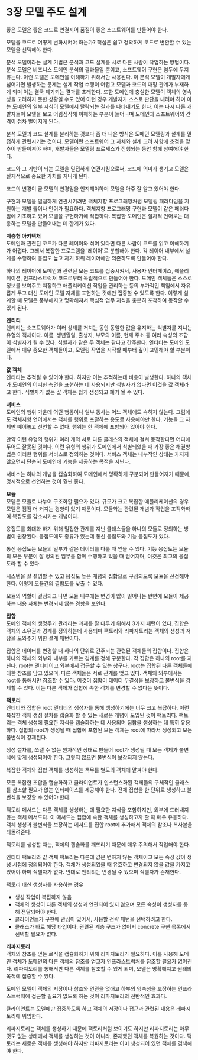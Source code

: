# 3장 모델 주도 설계
좋은 모델은 좋은 코드로 연결지어 품질이 좋은 소프트웨어를 만들어야 한다.

모델을 코드로 어떻게 변화시켜야 하는가? 핵심은 쉽고 정확하게 코드로 변환할 수 있는 모델을 선택해야 한다. 

분석 모델이라는 설계 기법은 분석과 코드 설계를 서로 다른 사람이 작업하는 방법이다. 분석 모델은 비즈니스 도메인 분석의 결과물일 뿐이고, 소프트웨어 구현은 염두에 두지 않는다. 이런 모델은 도메인을 이해하기 위해서만 사용된다. 이 분석 모델이 개발자에게 넘어가면 발생하는 문제는 설계 작업 수행이 어렵고 모델과 코드의 매핑 관계가 부재하게 되며 이는 결국 폐기되는 결과를 초래한다. 또한 도메인에 충실한 모델이 객체의 영속성을 고려하지 못한 상황일 수도 있어 이런 경우 개발자가 스스로 판단을 내려야 하며 이는 도메인의 일부 지식이 모델에서 탈락되는 결과를 나타내기도 한다. 이는 다시 다른 개발자들이 모델을 보고 어림짐작해 이해하는 부분이 늘어나며 도메인과 소프트웨어의 간격이 점차 벌어지게 된다.

분석 모델과 코드 설계를 분리하는 것보다 좀 더 나은 방식은 도메인 모델링과 설계를 밀접하게 관련시키는 것이다. 모델이란 소프트웨어 그 자체와 설계 고려 사항에 초점을 맞추어 만들어져야 하며, 개발자들은 모델링 프로세스가 진행되는 동안 함께 참여해야 한다.

코드와 그 기반이 되는 모델을 밀접하게 연관시킴으로써, 코드에 의미가 생기고 모델은 실재적으로 중요한 가치를 지니게 된다.

코드의 변경이 곧 모델의 변경임을 인지해야하며 모델을 아주 잘 알고 있어야 한다.

구현과 모델을 밀접하게 연관시키려면 객체지향 프로그래밍처럼 모델링 패러다임을 지원하는 개발 툴이나 언어가 필요하다. 객체지향 프로그래밍 구현과 모델이 같은 패러다임에 기초하고 있어 모델을 구현하기에 적합하다. 복잡한 도메인은 절차적 언어로는 대응하는 모델을 만들어내는 데 한계가 있다.

**계층형 아키텍처**  
도메인과 관련된 코드가 다른 레이어와 섞여 있다면 다른 사람이 코드를 읽고 이해하기가 어렵다. 그래서 복잡한 프로그램을 '레이어'로 분할해야 한다. 각 레이어 내부에서 설계를 수행하여 응집도 높고 자기 하위 레이어에만 의존하도록 만들어야 한다.

하나의 레이어에 도메인과 관련된 모든 코드를 집중시켜서, 사용자 인터페이스, 애플리케이션, 인프라스트럭쳐 코드로부터 독립적으로 만들어야 한다. 도메인 객체들은 스스로 정보를 보여주고 저장하고 애플리케이션 작업을 관리하는 등의 부가적인 책임에서 자유롭게 두고 대신 도메인 모델 자체를 표현하는 것에만 집중할 수 있도록 한다. 이렇게 설계할 때 모델은 풍부해지고 명확해져서 핵심적 업무 지식을 충분히 포착하여 동작할 수 있게 된다.

**엔티티**  
엔티티는 소프트웨어가 여러 상태를 거치는 동안 동일한 값을 유지하는 식별자를 지니는 유형의 객체이다. 이름, 생년월일, 출생지, 부모의 이름, 현재 주소 등 여러 속성의 조합이 식별자가 될 수 있다. 식별자가 같은 두 객체는 같다고 간주한다. 엔티티는 도메인 모델에서 매우 중요한 객체들이고, 모델링 작업을 시작할 때부터 깊이 고민해야 할 부분이다.

**값 객체**  
엔티티는 추적될 수 있어야 한다. 하지만 이는 추적하는데 비용이 발생한다. 하나의 객체가 도메인의 어떠한 측면을 표현하는 데 사용되지만 식별자가 없다면 이것을 값 객체라고 한다. 식별자가 없는 값 객체는 쉽게 생성되고 폐기 될 수 있다.

**서비스**  
도메인의 행위 가운데 어떤 행동이나 일부 동사는 어느 객체에도 속하지 않는다. 그럼에도 객체지향 언어에서는 객체를 행위로 포괄하는 용도로 사용해야만 한다. 기능을 그 자체만 떼어놓고 선언할 수 없다. 행위는 한 객체에 포함되어 있어야 한다.

만약 이런 유형의 행위가 여러 개의 서로 다른 클래스의 객체에 걸쳐 동작한다면 어디에 두어도 잘못된 것이다. 이런 유형의 행위가 도메인에서 식별되었을 때 가장 좋은 해결방법은 이러한 행위를 서비스로 정의하는 것이다. 서비스 객체는 내부적인 상태는 가지지 않으면서 단순히 도메인에 기능을 제공하는 목적을 지닌다.

서비스는 하나의 개념을 캡슐화하여 도메인에서 명확하게 구분되어 만들어지기 때문에, 명시적으로 선언하는 것이 훨씬 좋다.

**모듈**  
모델은 모듈로 나누어 구조화할 필요가 있다. 규모가 크고 복잡한 애플리케이션의 경우 모델은 점점 더 커지는 경향이 있기 때문이다. 모듈화는 관련된 개념과 작업을 조직화하여 복잡도를 감소시키는 개념이다.

응집도를 최대화 하기 위해 밀접한 관계를 지닌 클래스들을 하나의 모듈로 정의하는 방법이 권장된다. 응집도에도 종류가 있는데 통신 응집도와 기능 응집도가 있다.

통신 응집도는 모듈의 일부가 같은 데이터를 다룰 때 얻을 수 있다. 기능 응집도는 모듈의 모든 부분이 잘 정의된 임무를 함께 수행하고 있을 때 얻어지며, 이것은 최고의 응집도라 할 수 있다.

시스템을 잘 설명할 수 있고 응집도 높은 개념의 집합으로 구성되도록 모듈을 선정해야 한다. 이렇게 모듈간의 결합도를 낮출 수 있다.

모듈의 역할이 결정되고 나면 모듈 내부에는 변경이 많이 일어나는 반면에 모듈이 제공하는 내용 자체는 변경되지 않는 경향을 보인다.

**집합**  
도메인 객체의 생명주기 관리라는 과제를 잘 다루기 위해서 3가지 패턴이 있다. 집합은 객체의 소유권과 경계를 정의하는데 사용되며 팩토리와 리파지토리는 객체의 생성과 저장을 도와주기 위한 설계 패턴이다. 

집합은 데이터를 변경할 때 하나의 단위로 간주되는 관련된 객체들의 집합이다. 집합은 하나의 객체의 외부와 내부를 가르는 경계를 정해 구분한다. 각 집합은 하나의 root를 지닌다. root는 엔티티이고 외부에서 접근할 수 있는 창구다. root는 집합된 다른 객체들에 대한 참조를 담고 있으며, 다른 객체들은 서로 관계를 맺고 있다. 객체의 외부에서는 root를 통해서만 참조할 수 있다. 이것이 집합이 데이터 무결성을 보장하고 불변식을 강제할 수 있다. 이는 다른 객체가 집합에 속한 객체를 변경할 수 없다는 뜻이다.

**팩토리**  
엔티티와 집합은 root 엔티티의 생성자를 통해 생성하기에는 너무 크고 복잡하다. 이런 복잡한 객체 생성 절차를 캡슐화 할 수 있는 새로운 개념이 도입된 것이 팩토리다. 팩토리는 객체 생성에 필요한 지식을 캡슐화하는 데 사용되며 집합을 생성하는 데 특히 유용하다. 집합의 root가 생성될 때 집합에 포함된 모든 객체는 root에 따라서 생성되고 모든 불변식이 강제된다.

생성 절차를, 쪼갤 수 없는 원자적인 상태로 만들어 root가 생성될 때 모든 객체가 불변식에 맞게 생성되어야 한다. 그렇지 않으면 불변식이 보장되지 않는다.

복잡한 객체와 집합 객체를 생성하는 책무를 별도의 객체에 맡겨야 한다.

모든 복잡한 조합을 캡슐화하고 클라이언트가 인스턴스화된 객체들의 구체적인 클래스를 참조할 필요가 없는 인터페이스를 제공해야 한다. 전체 집합을 한 단위로 생성하고 불변식을 보장할 수 있어야 한다.

팩토리 메서드는 다른 객체를 생성하는 데 필요한 지식을 포함하지만, 외부에 드러내지 않는 객체 메서드다. 이 메서드는 집합에 속한 객체를 생성하고자 할 때 매우 유용하다. 객체 생성과 불변식을 보장하는 메서드를 집합 root에 추가해서 객체의 참조나 복사본을 되돌려준다.

팩토리를 생성할 때는, 객체의 캡슐화를 깨뜨리기 때문에 매우 주의해서 작업해야 한다.

엔티티 팩토리와 값 객체 팩토리는 다른데 값은 변하지 않는 객체이고 모든 속성 값이 생성 시점에 정의되어야 한다. 객체가 생성되었을 때 유효하고 변경되지 않을 값을 가지고 있어야 하며 식별자가 없다. 반대로 엔티티는 변경될 수 있으며 식별자가 존재한다.

팩토리 대신 생성자를 사용하는 경우
+ 생성 작업이 복잡하지 않음
+ 객체의 생성이 다른 객체의 생성과 연관되어 있지 않으며 모든 속성이 생성자를 통해 전달되어야 한다.
+ 클라이언트가 구현에 관심이 있어서, 사용할 전략 패턴을 선택하려고 한다.
+ 클래스가 바로 해당 타입이다. 관련된 계층 구조가 없어서 concrete 구현 목록에서 선택할 필요가 없다.

**리파지토리**  
객체의 참조를 얻는 로직을 캡슐화하기 위해 리파지토리가 필요하다. 이를 사용해 도메인 객체가 도메인의 다른 객체의 참조를 얻고자 인프라스트럭처를 참조할 필요가 없어진다. 리파지토리를 통해서만 다른 객체를 참조할 수 있게 되며, 모델은 명확해지고 원래의 목적에 집중할 수 있다.

도메인 모델이 객체의 저장이나 참조와 연관을 없애고 하부의 영속성을 보장하는 인프라스트럭처에 접근할 필요가 없도록 하는 것이 리파지토리의 전반적인 효과다.

클라이언트는 모델에만 집중하도록 하고 객체의 저장이나 접근과 관련된 내용은 레파지토리에 위임한다.

리파지토리는 객체를 생성하기 때문에 팩토리처럼 보이기도 하지만 리파지토리는 아무것도 없는 상태에서 객체를 생성하는 것이 아니라, 존재했던 객체를 복원하는 것이다. 팩토리는 새로운 객체를 생성해야 하지만 리파지토리는 이미 생성되어 있던 객체를 검색해야 한다.